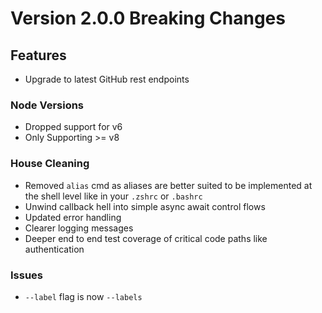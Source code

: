 # Version 2.0.0 Breaking Changes

## Features

-   Upgrade to latest GitHub rest endpoints

### Node Versions

-   Dropped support for v6
-   Only Supporting >= v8

### House Cleaning

-   Removed `alias` cmd as aliases are better suited to be implemented at the shell level like in your `.zshrc` or `.bashrc`
-   Unwind callback hell into simple async await control flows
-   Updated error handling
-   Clearer logging messages
-   Deeper end to end test coverage of critical code paths like authentication

### Issues

-   `--label` flag is now `--labels`
